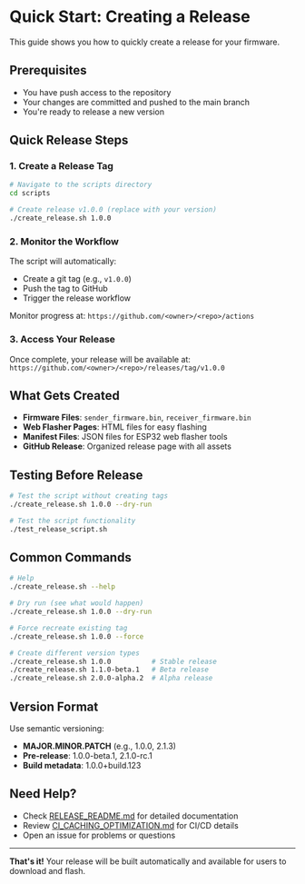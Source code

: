 # Quick Start: Creating a Release

This guide shows you how to quickly create a release for your firmware.

## Prerequisites

- You have push access to the repository
- Your changes are committed and pushed to the main branch
- You're ready to release a new version

## Quick Release Steps

### 1. Create a Release Tag

```bash
# Navigate to the scripts directory
cd scripts

# Create release v1.0.0 (replace with your version)
./create_release.sh 1.0.0
```

### 2. Monitor the Workflow

The script will automatically:
- Create a git tag (e.g., `v1.0.0`)
- Push the tag to GitHub
- Trigger the release workflow

Monitor progress at: `https://github.com/<owner>/<repo>/actions`

### 3. Access Your Release

Once complete, your release will be available at:
`https://github.com/<owner>/<repo>/releases/tag/v1.0.0`

## What Gets Created

- **Firmware Files**: `sender_firmware.bin`, `receiver_firmware.bin`
- **Web Flasher Pages**: HTML files for easy flashing
- **Manifest Files**: JSON files for ESP32 web flasher tools
- **GitHub Release**: Organized release page with all assets

## Testing Before Release

```bash
# Test the script without creating tags
./create_release.sh 1.0.0 --dry-run

# Test the script functionality
./test_release_script.sh
```

## Common Commands

```bash
# Help
./create_release.sh --help

# Dry run (see what would happen)
./create_release.sh 1.0.0 --dry-run

# Force recreate existing tag
./create_release.sh 1.0.0 --force

# Create different version types
./create_release.sh 1.0.0          # Stable release
./create_release.sh 1.1.0-beta.1   # Beta release
./create_release.sh 2.0.0-alpha.2  # Alpha release
```

## Version Format

Use semantic versioning:
- **MAJOR.MINOR.PATCH** (e.g., 1.0.0, 2.1.3)
- **Pre-release**: 1.0.0-beta.1, 2.1.0-rc.1
- **Build metadata**: 1.0.0+build.123

## Need Help?

- Check [RELEASE_README.md](RELEASE_README.md) for detailed documentation
- Review [CI_CACHING_OPTIMIZATION.md](CI_CACHING_OPTIMIZATION.md) for CI/CD details
- Open an issue for problems or questions

---

**That's it!** Your release will be built automatically and available for users to download and flash.
